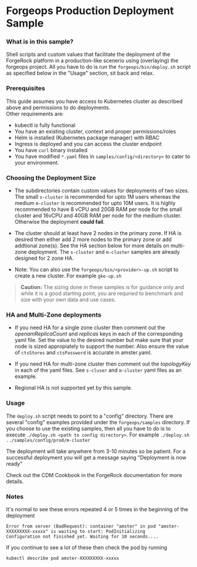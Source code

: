 # Forgeops Production Deployment Sample

### What is in this sample?
Shell scripts and custom values that facilitate the deployment of the ForgeRock platform in a production-like scenerio using (overlaying) the forgeops project.  All you have to do is run the `forgeops/bin/deploy.sh` script as specified below in the "Usage" section, sit back and relax.  

### Prerequisites
This guide assumes you have access to Kubernetes cluster as described above and permissions to do deployments.  
Other requirements are:
 - kubectl is fully functional
 - You have an existing cluster, context and proper permissions/roles
 - Helm is installed (Kubernetes package manager) with RBAC
 - Ingress is deployed and you can access the cluster endpoint
 - You have `curl` binary installed
 - You have modified `*.yaml` files in `samples/config/<directory>` to cater to your environment.


### Choosing the Deployment Size

- The subdirectories contain custom values for deployments of two sizes.  The small `s-cluster` is recommended for upto 1M users whereas the medium `m-cluster` is recommended for upto 10M users. It is highly recommended to have 8 vCPU and 20GB RAM per node for the small cluster and 16vCPU and 40GB RAM per node for the medium cluster. Otherwise the deployment **could fail**. 

- The cluster should at least have 2 nodes in the primary zone. If HA is desired then either add 2 more nodes to the primary zone or add addtional zone(s).  See the HA section below for more details on multi-zone deployment.  The `s-cluster` and `m-cluster` samples are already designed for 2 zone HA.

- Note: You can also use the `forgeops/bin/<provider>-up.sh` script to create a new cluster. For example `gke-up.sh` 

> **Caution:** The sizing done in these samples is for guidance only and while it is a good starting point, you are requried to benchmark and size with your own data and use cases.


### HA and Multi-Zone deployments
- If you need HA for a single zone cluster then comment out the *openamReplicaCount* and *replicas* keys in each of the corresponding yaml file.  Set the value to the desired number but make sure that your node is sized appropiately to support the number.  Also ensure the value of `ctsStores` and `ctsPassword` is accurate in amster.yaml.

- If you need HA for multi-zone cluster then comment out the *topologyKey* in each of the yaml files.  See `s-cluser` and `m-cluster` yaml files as an example.

- Regional HA is not supported yet by this sample. 


### Usage

The `deploy.sh` script needs to point to a "config" directory.  There are several "config" examples provided under the `forgeops/samples` directory.  If you choose to use the existing samples, then all you have to do is to execute `./deploy.sh <path to config directory>`. For example `./deploy.sh ../samples/config/prod/m-cluster`

The deployment will take anywhere from 3-10 minutes so be patient. For a successful deployment you will get a message saying "Deployment is now ready"

Check out the CDM Cookbook in the ForgeRock documentation for more details.

### Notes
It's normal to see these errors repeated 4 or 5 times in the beginning of the deployment
```
Error from server (BadRequest): container "amster" in pod "amster-XXXXXXXXX-xxxxx" is waiting to start: PodInitializing
Configuration not finished yet. Waiting for 10 seconds....
```
If you continue to see a lot of these then check the pod by running
```
kubectl describe pod amster-XXXXXXXXX-xxxxx
```

